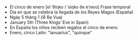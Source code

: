 - El cinco de enero	[el ˈθiŋko / ˈsiŋko ðe eˈneɾo]	Frase temporal  
- Día en que se celebra la llegada de los Reyes Magos (España)  
- Ngày 5 tháng 1 (lễ Ba Vua)  
- January 5th (Three Kings’ Eve in Spain)  
- En España los niños reciben regalos el cinco de enero.  
- Enero, cinco	Latín: "Ianuarius", "quinque"